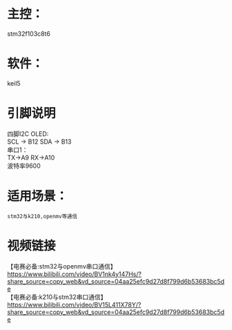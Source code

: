 # 主控：
  stm32f103c8t6
# 软件：
  keil5

# 引脚说明
四脚I2C OLED:  \
  SCL -> B12	SDA -> B13 \
串口1： \
  TX->A9    RX->A10 \
  波特率9600 			 

# 适用场景：
    stm32与k210,openmv等通信

# 视频链接
【电赛必备:stm32与openmv串口通信】 https://www.bilibili.com/video/BV1nk4y147Hs/?share_source=copy_web&vd_source=04aa25efc9d27d8f799d6b53683bc5de \
【电赛必备:k210与stm32串口通信】 https://www.bilibili.com/video/BV15L411X78Y/?share_source=copy_web&vd_source=04aa25efc9d27d8f799d6b53683bc5de
